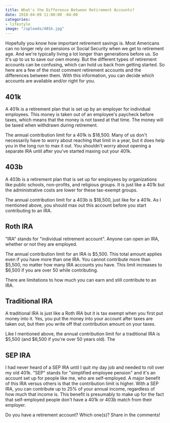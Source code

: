 ```yaml
---
title: What's the Difference Between Retirement Accounts?
date: 2018-04-09 11:00:00 -04:00
categories:
- lifestyle
image: "/uploads/401k.jpg"
---
```


Hopefully you know how important retirement savings is. Most Americans can no longer rely on pensions or Social Security when we get to retirement age. And we're typically living a lot longer than generations before us. So it's up to us to save our own money. But the different types of retirement accounts can be confusing, which can hold us back from getting started. So here are a few of the most comment retirement accounts and the differences between them. With this information, you can decide which accounts are available and/or right for you.

## 401k

A 401k is a retirement plan that is set up by an employer for individual employees. This money is taken out of an employee's paycheck before taxes, which means that the money is not taxed at that time. The money will be taxed when withdrawn during retirement. 

The annual contribution limit for a 401k is $18,500. Many of us don't necessarily have to worry about reaching that limit in a year, but it does help you in the long run to max it out. You shouldn't worry about opening a separate IRA until after you've started maxing out your 401k.

## 403b

A 403b is a retirement plan that is set up for employees by organizations like public schools, non-profits, and religious groups. It is just like a 401k but the administrative costs are lower for these tax-exempt groups. 

The annual contribution limit for a 403b is $18,500, just like for a 401k. As I mentioned above, you should max out this account before you start contributing to an IRA. 

## Roth IRA

"IRA" stands for "individual retirement account". Anyone can open an IRA, whether or not they are employed. 

The annual contribution limit for an IRA is $5,500. This total amount applies even if you have more than one IRA. You cannot contribute more than $5,500, no matter how many IRA accounts you have. This limit increases to $6,500 if you are over 50 while contributing.

There are limitations to how much you can earn and still contribute to an IRA. 

## Traditional IRA

A traditional IRA is just like a Roth IRA but it is tax exempt when you first put money into it. Yes, you put the money into your account after taxes are taken out, but then you write off that contribution amount on your taxes. 

Like I mentioned above, the annual contribution limit for a traditional IRA is $5,500 (and $6,500 if you're over 50 years old). The 

## SEP IRA

I had never heard of a SEP IRA until I quit my day job and needed to roll over my old 401k. "SEP" stands for "simplified employee pension" and it's an account set up for people like me, who are self-employed. A major benefit of this IRA versus others is that the contribution limit is higher. With a SEP IRA, you can contribute up to 25% of your annual income, regardless of how much that income is. This benefit is presumably to make up for the fact that self-employed people don't have a 401k or 403b match from their employer. 

Do you have a retirement account? Which one(s)? Share in the comments!